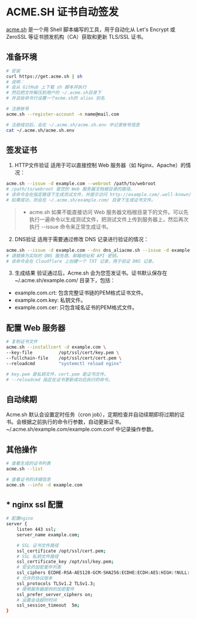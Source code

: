 # ACME.SH 证书自动签发
[acme.sh](https://github.com/acmesh-official/acme.sh) 是一个用 Shell 脚本编写的工具，用于自动化从 Let's Encrypt 或 ZeroSSL 等证书颁发机构（CA）获取和更新 TLS/SSL 证书。

## 准备环境
```bash
# 安装
curl https://get.acme.sh | sh
# 说明：
# 会从 GitHub 上下载 sh 脚本并执行
# 然后把文件解压到用户的 ~/.acme.sh目录下
# 并且给命令行设置一个acme.sh的 alias 别名

# 注册账号
acme.sh --register-account -m name@mail.com

# 注册成功后，会在 ~/.acme.sh/acme.sh.env 中记录账号信息
cat ~/.acme.sh/acme.sh.env
```

## 签发证书
1. HTTP文件验证
适用于可以直接控制 Web 服务器（如 Nginx、Apache）的情况：
```bash
acme.sh --issue -d example.com --webroot /path/to/webroot
# /path/to/webroot 是您的 Web 服务器文档根目录的路径。
# 该命令会在指定路径下生成测试文件，并提示访问 http://example.com/.well-known/acme-challenge/test.txt 验证是否成功。
# 如果成功，则会在 ~/.acme.sh/example.com/ 目录下生成证书文件。
```
>- acme.sh 如果不能直接访问 Web 服务器文档根目录下的文件。可以先执行一遍命令以生成测试文件，把测试文件上传到服务器上，然后再次执行 --issue 命令来正常生成证书。

2. DNS验证
适用于需要通过修改 DNS 记录进行验证的情况：
```bash
acme.sh --issue -d example.com --dns dns_aliacme.sh --issue -d example.com --dns dns_cloudflare --dns_cloudflare_email your@email.com --dns_cloudflare_api_key your_api_key
# 请替换为实际的 DNS 服务商、邮箱地址和 API 密钥。
# 该命令会在 Cloudflare 上创建一个 TXT 记录，用于验证 DNS 记录。
```

3. 生成结果
验证通过后，Acme.sh 会为您签发证书。证书默认保存在 ~/.acme.sh/example.com/ 目录下，包括：
* example.com.crt: 包含完整证书链的PEM格式证书文件。
* example.com.key: 私钥文件。
* example.com.cer: 只包含域名证书的PEM格式文件。

## 配置 Web 服务器
```bash
# 复制证书文件
acme.sh --installcert -d example.com \
--key-file          /opt/ssl/cert/key.pem \
--fullchain-file    /opt/ssl/cert/cert.pem \
--reloadcmd         "systemctl reload nginx"

# key.pem 是私钥文件，cert.pem 是证书文件。
# --reloadcmd 指定在证书更新成功后执行的命令。
```

## 自动续期
Acme.sh 默认会设置定时任务（cron job），定期检查并自动续期即将过期的证书。会根据之前执行的命令行参数，自动更新证书。
~/.acme.sh/example.com/example.com.conf 中记录操作参数。

## 其他操作
```bash
# 查看生成的证书列表
acme.sh --list

# 查看证书的详细信息
acme.sh --info -d example.com
```


## * nginx ssl 配置
```bash
# 配置nginx
server {
    listen 443 ssl;
    server_name example.com;

    # SSL 证书文件路径
    ssl_certificate /opt/ssl/cert.pem;
    # SSL 私钥文件路径
    ssl_certificate_key /opt/ssl/key.pem;
    # 安全的加密套件列表
    ssl_ciphers ECDHE-RSA-AES128-GCM-SHA256:ECDHE:ECDH:AES:HIGH:!NULL:!aNULL:!MD5:!ADH:!RC4;
    # 允许的协议版本
    ssl_protocols TLSv1.2 TLSv1.3;
    # 使用服务器提供的加密套件
    ssl_prefer_server_ciphers on;
    # 设置会话超时时间
    ssl_session_timeout  5m;
}
```